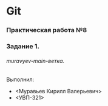 # Git
### Практическая работа №8
### Задание 1.
###### muravyev-main-ветка. 

Выполнил:
* <Муравьев Кирилл Валерьевич>
* <УВП-321>
